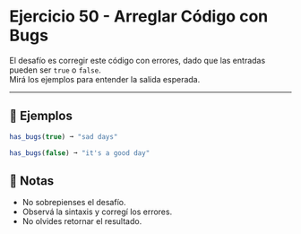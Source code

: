 # Ejercicio 50 - Arreglar Código con Bugs

El desafío es corregir este código con errores, dado que las entradas pueden ser `true` o `false`.  
Mirá los ejemplos para entender la salida esperada.

---

## 🧪 Ejemplos

```javascript
has_bugs(true) ➞ "sad days"

has_bugs(false) ➞ "it's a good day"
```

## 📝 Notas

- No sobrepienses el desafío.
- Observá la sintaxis y corregí los errores.
- No olvides retornar el resultado.
